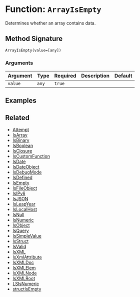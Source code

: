 [comment]: # (Note: This documentation is generated dynamically in the build process.  To modify the contents, change the javadoc on the _invoke method of the BIF class)

# Function: `ArrayIsEmpty`

Determines whether an array contains data.

## Method Signature

```
ArrayIsEmpty(value=[any])
```

### Arguments


| Argument | Type | Required | Description | Default |
|----------|------|----------|-------------|---------|
| `value` | `any` | `true` |  |  |

## Examples



## Related

  * [Attempt](./Attempt.md)
  * [IsArray](./IsArray.md)
  * [IsBinary](./IsBinary.md)
  * [IsBoolean](./IsBoolean.md)
  * [IsClosure](./IsClosure.md)
  * [IsCustomFunction](./IsCustomFunction.md)
  * [IsDate](./IsDate.md)
  * [IsDateObject](./IsDateObject.md)
  * [IsDebugMode](./IsDebugMode.md)
  * [IsDefined](./IsDefined.md)
  * [IsEmpty](./IsEmpty.md)
  * [IsFileObject](./IsFileObject.md)
  * [IsIPv6](./IsIPv6.md)
  * [IsJSON](./IsJSON.md)
  * [IsLeapYear](./IsLeapYear.md)
  * [IsLocalHost](./IsLocalHost.md)
  * [IsNull](./IsNull.md)
  * [IsNumeric](./IsNumeric.md)
  * [IsObject](./IsObject.md)
  * [IsQuery](./IsQuery.md)
  * [IsSimpleValue](./IsSimpleValue.md)
  * [IsStruct](./IsStruct.md)
  * [IsValid](./IsValid.md)
  * [IsXML](./IsXML.md)
  * [IsXmlAttribute](./IsXmlAttribute.md)
  * [IsXMLDoc](./IsXMLDoc.md)
  * [IsXMLElem](./IsXMLElem.md)
  * [IsXMLNode](./IsXMLNode.md)
  * [IsXMLRoot](./IsXMLRoot.md)
  * [LSIsNumeric](./LSIsNumeric.md)
  * [structIsEmpty](./structIsEmpty.md)
